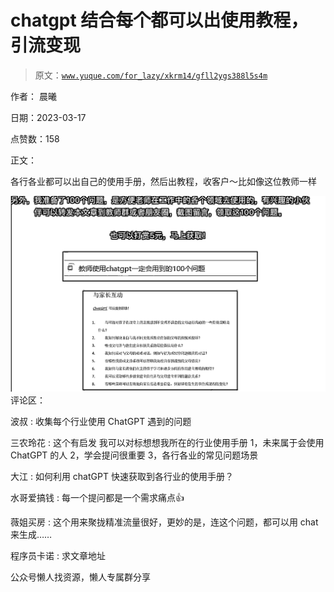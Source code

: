 # chatgpt 结合每个都可以出使用教程，引流变现

> 原文：[`www.yuque.com/for_lazy/xkrm14/gfll2ygs388l5s4m`](https://www.yuque.com/for_lazy/xkrm14/gfll2ygs388l5s4m)



作者： 晨曦



日期：2023-03-17



点赞数：158

<ne-hole id="u8a896a09" data-lake-id="u8a896a09">

正文：



各行各业都可以出自己的使用手册，然后出教程，收客户～比如像这位教师一样



![](img/996199174fed94d2d4d776a88545aade.png)  <ne-hole id="u58d9dd38" data-lake-id="u58d9dd38"><ne-p id="u38edfb13" data-lake-id="u38edfb13">评论区：



波叔 : 收集每个行业使用 ChatGPT 遇到的问题



三农玲花 : 这个有启发 我可以对标想想我所在的行业使用手册 1，未来属于会使用 ChatGPT 的人 2，学会提问很重要 3，各行各业的常见问题场景



大江 : 如何利用 chatGPT 快速获取到各行业的使用手册？



水哥爱搞钱 : 每一个提问都是一个需求痛点👍



薇姐买房 : 这个用来聚拢精准流量很好，更妙的是，连这个问题，都可以用 chat 来生成……



程序员卡诺 : 求文章地址

<ne-hole id="ucd657489" data-lake-id="ucd657489">

公众号懒人找资源，懒人专属群分享

</ne-hole></ne-hole></ne-p></ne-hole>
